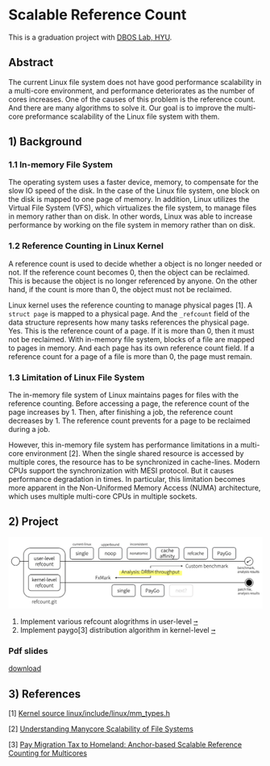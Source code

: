 # Scalable Reference Count
This is a graduation project with [DBOS Lab, HYU](http://dbos.hanyang.ac.kr/).

## Abstract
The current Linux file system does not have good performance scalability in a multi-core environment, and performance deteriorates as the number of cores increases. One of the causes of this problem is the reference count. And there are many algorithms to solve it. Our goal is to improve the multi-core preformance scalability of the Linux file system with them.

## 1) Background
### 1.1 In-memory File System
The operating system uses a faster device, memory, to compensate for the slow IO speed of the disk. In the case of the Linux file system, one block on the disk is mapped to one page of memory. In addition, Linux utilizes the Virtual File System (VFS), which virtualizes the file system, to manage files in memory rather than on disk. In other words, Linux was able to increase performance by working on the file system in memory rather than on disk.

### 1.2 Reference Counting in Linux Kernel
A reference count is used to decide whether a object is no longer needed or not. If the reference count becomes 0, then the object can be reclaimed. This is because the object is no longer referenced by anyone. On the other hand, if the count is more than 0, the object must not be reclaimed.

Linux kernel uses the reference counting to manage physical pages [1]. A `struct page` is mapped to a physical page. And the `_refcount` field of the data structure represents how many tasks references the physical page. Yes. This is the reference count of a page. If it is more than 0, then it must not be reclaimed. With in-memory file system, blocks of a file are mapped to pages in memory. And each page has its own reference count field. If a reference count for a page of a file is more than 0, the page must remain.

### 1.3 Limitation of Linux File System
The in-memory file system of Linux maintains pages for files with the reference counting. Before accessing a page, the reference count of the page increases by 1. Then, after finishing a job, the reference count decreases by 1. The reference count prevents for a page to be reclaimed during a job.

However, this in-memory file system has performance limitations in a multi-core environment [2]. When the single shared resource is accessed by multiple cores, the resource has to be synchronized in cache-lines. Modern CPUs support the synchronization with MESI protocol. But it causes performance degradation in times. In particular, this limitation becomes more apparent in the Non-Uniformed Memory Access (NUMA) architecture, which uses multiple multi-core CPUs in multiple sockets.

## 2) Project
![project-flow](./img/project.png)
1. Implement various refcount alogrithms in user-level [<kbd>➞</kbd>](./urefcount/README.md)
2. Implement paygo[3] distribution algorithm in kernel-level [<kbd>➞</kbd>](./krefcount/README.md)
### Pdf slides
[download](./refcount-ppt.pdf)

## 3) References
[1] [Kernel source linux/include/linux/mm_types.h](https://elixir.bootlin.com/linux/v6.2/source/include/linux/mm_types.h#L35)

[2] [Understanding Manycore Scalability of File Systems](https://taesoo.kim/pubs/2016/min:fxmark.pdf)

[3] [Pay Migration Tax to Homeland: Anchor-based Scalable Reference Counting for Multicores](https://www.usenix.org/system/files/fast19-jung.pdf)
